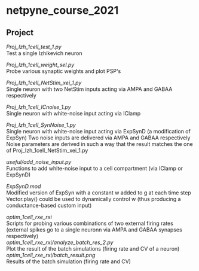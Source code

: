 # netpyne_course_2021

## Project

*Proj_Izh_1cell_test_1.py*  
Test a single Izhikevich neuron

*Proj_Izh_1cell_weight_sel.py*  
Probe various synaptic weights and plot PSP's

*Proj_Izh_1cell_NetStim_xei_1.py*  
Single neuron with two NetStim inputs acting via AMPA and GABAA respectively

*Proj_Izh_1cell_ICnoise_1.py*  
Single neuron with white-noise input acting via IClamp

*Proj_Izh_1cell_SynNoise_1.py*  
Single neuron with white-noise input acting via ExpSynD (a modification of ExpSyn)
Two noise inputs are delivered via AMPA and GABAA respectively
Noise parameters are derived in such a way that the result matches the one of Proj_Izh_1cell_NetStim_xei_1.py

*useful/add_noise_input.py*  
Functions to add white-noise input to a cell compartment (via IClamp or ExpSynD)

*ExpSynD.mod*  
Modified version of ExpSyn with a constant w added to g at each time step
Vector.play() could be used to dynamically control w (thus producing a conductance-based custom input)

*optim_1cell_rxe_rxi*  
Scripts for probing various combinations of two external firing rates  
(external spikes go to a single neuronn via AMPA and GABAA synapses respectively)  
*optim_1cell_rxe_rxi/analyze_batch_res_2.py*  
Plot the result of the batch simulations (firing rate and CV of a neuron)  
*optim_1cell_rxe_rxi/batch_result.png*  
Results of the batch simulation (firing rate and CV)
